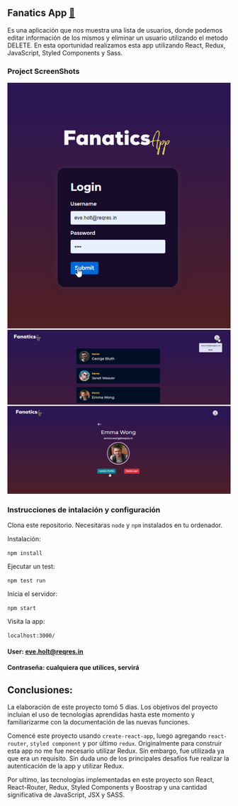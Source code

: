 ## Fanatics App [🔗](https://fanatics-app-with-redux-git-master.eduardoguette.vercel.app/)

Es una aplicación que nos muestra una lista de usuarios, donde podemos editar información de los mismos y eliminar un usuario utilizando el metodo DELETE. En esta oportunidad realizamos esta app utilizando React, Redux, JavaScript, Styled Components y Sass.

### Project ScreenShots

![photo](https://github.com/eduardoguette/FanaticsApp/blob/master/Screenshot_1.png?raw=true)
![photo](https://github.com/eduardoguette/FanaticsApp/blob/master/Screenshot_2.png?raw=true)
![photo](https://github.com/eduardoguette/FanaticsApp/blob/master/Screenshot_3.png?raw=true)

### Instrucciones de intalación y configuración

Clona este repositorio. Necesitaras `node` y `npm` instalados en tu ordenador.

Instalación:

`npm install`

Ejecutar un test:

`npm test run`

Inicia el servidor:

`npm start`

Visita la app:

`localhost:3000/`

#### User: eve.holt@reqres.in

#### Contraseña: cualquiera que utilices, servirá

## Conclusiones:

La elaboración de este proyecto tomó 5 dias. Los objetivos del proyecto incluían el uso de tecnologías aprendidas hasta este momento y familiarizarme con la documentación de las nuevas funciones.

Comencé este proyecto usando `create-react-app`, luego agregando `react-router`, `styled component` y por último `redux`.
Originalmente para construir esta app no me fue necesario utilizar Redux. Sin embargo, fue utilizada ya que era un requisito.
Sin duda uno de los principales desafíos fue realizar la autenticación de la app y utilizar Redux.

Por ultimo, las tecnologías implementadas en este proyecto son React, React-Router, Redux, Styled Components y Boostrap y una cantidad significativa de JavaScript, JSX y SASS.
